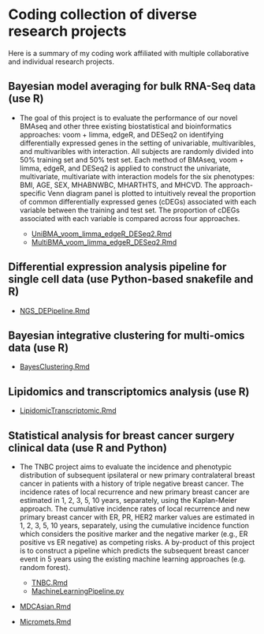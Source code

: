 # Coding collection of diverse research projects

Here is a summary of my coding work affiliated with multiple collaborative and individual research projects.

## **Bayesian model averaging for bulk RNA-Seq data (use R)**
  - The goal of this project is to evaluate the performance  of our novel BMAseq and other three existing biostatistical and bioinformatics approaches: voom + limma, edgeR, and DESeq2 on identifying differentially expressed genes in the setting of univariable, multivaribles, and multivaribles with interaction. All subjects are randomly divided into 50% training set and 50% test set. Each method of BMAseq,  voom + limma, edgeR, and DESeq2 is applied to construct the univariate, multivariate, multivariate with interaction models for the six phenotypes: BMI, AGE, SEX, MHABNWBC, MHARTHTS, and MHCVD. The approach-specific Venn diagram panel is plotted to intuitively reveal the proportion of common differentially expressed genes (cDEGs) associated with each variable between the training and test set. The proportion of cDEGs associated with each variable is compared across four approaches.

    - [UniBMA_voom_limma_edgeR_DESeq2.Rmd](UniBMA_voom_limma_edgeR_DESeq2.Rmd)
    - [MultiBMA_voom_limma_edgeR_DESeq2.Rmd](MultiBMA_voom_limma_edgeR_DESeq2.Rmd)
  
## **Differential expression analysis pipeline for single cell data (use Python-based snakefile and R)**
  - [NGS_DEPipeline.Rmd](NGS_DEPipeline.Rmd)

## **Bayesian integrative clustering for multi-omics data (use R)**
  - [BayesClustering.Rmd](BayesClustering.Rmd)
 
## **Lipidomics and transcriptomics analysis (use R)**
  - [LipidomicTranscriptomic.Rmd](LipidomicTranscriptomic.Rmd)

## **Statistical analysis for breast cancer surgery clinical data (use R and Python)**
  - The TNBC project aims to evaluate the incidence and phenotypic distribution of subsequent ipsilateral or new primary contralateral breast cancer in patients with a history of triple negative breast cancer. The incidence rates of local recurrence and new primary breast cancer are estimated in 1, 2, 3, 5, 10 years, separately, using the Kaplan-Meier approach. The cumulative incidence rates of local recurrence and new primary breast cancer with ER, PR, HER2 marker values are estimated in 1, 2, 3, 5, 10 years, separately, using the cumulative incidence function which considers the positive marker and the negative marker (e.g., ER positive vs ER negative) as competing risks. A by-product of this project is to construct a pipeline which predicts the subsequent breast cancer event in 5 years using the existing machine learning approaches (e.g. random forest).

    - [TNBC.Rmd](TNBC.Rmd)
    - [MachineLearningPipeline.py](MachineLearningPipeline.py)
  - [MDCAsian.Rmd](MDCAsian.Rmd)
  - [Micromets.Rmd](Micromets.Rmd)
